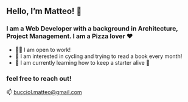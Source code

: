 ## Hello, I’m Matteo! 🍕


### I am a Web Developer with a background in Architecture, Project Management. I am a Pizza lover ♥️

- 🧑‍💻 I am open to work!
- 👀 I am interested in cycling and trying to read a book every month!
- 🌱 I am currently learning how to keep a starter alive 🍞


### feel free to reach out! 
📫 bucciol.matteo@gmail.com


<!---
matteobu/matteobu is a ✨ special ✨ repository because its `README.md` (this file) appears on your GitHub profile.
You can click the Preview link to take a look at your changes.
--->
